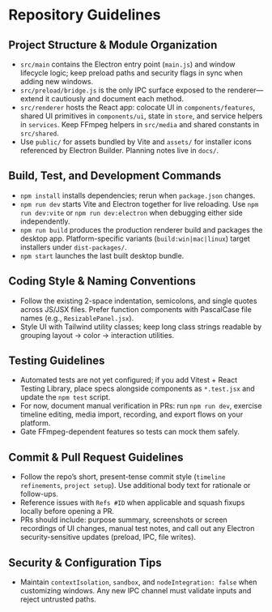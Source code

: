 # Repository Guidelines

## Project Structure & Module Organization
- `src/main` contains the Electron entry point (`main.js`) and window lifecycle logic; keep preload paths and security flags in sync when adding new windows.
- `src/preload/bridge.js` is the only IPC surface exposed to the renderer—extend it cautiously and document each method.
- `src/renderer` hosts the React app: colocate UI in `components/features`, shared UI primitives in `components/ui`, state in `store`, and service helpers in `services`. Keep FFmpeg helpers in `src/media` and shared constants in `src/shared`.
- Use `public/` for assets bundled by Vite and `assets/` for installer icons referenced by Electron Builder. Planning notes live in `docs/`.

## Build, Test, and Development Commands
- `npm install` installs dependencies; rerun when `package.json` changes.
- `npm run dev` starts Vite and Electron together for live reloading. Use `npm run dev:vite` or `npm run dev:electron` when debugging either side independently.
- `npm run build` produces the production renderer build and packages the desktop app. Platform-specific variants (`build:win|mac|linux`) target installers under `dist-packages/`.
- `npm start` launches the last built desktop bundle.

## Coding Style & Naming Conventions
- Follow the existing 2-space indentation, semicolons, and single quotes across JS/JSX files. Prefer function components with PascalCase file names (e.g., `ResizablePanel.jsx`).
- Style UI with Tailwind utility classes; keep long class strings readable by grouping layout → color → interaction utilities.

## Testing Guidelines
- Automated tests are not yet configured; if you add Vitest + React Testing Library, place specs alongside components as `*.test.jsx` and update the `npm test` script.
- For now, document manual verification in PRs: run `npm run dev`, exercise timeline editing, media import, recording, and export flows on your platform.
- Gate FFmpeg-dependent features so tests can mock them safely.

## Commit & Pull Request Guidelines
- Follow the repo’s short, present-tense commit style (`timeline refinements`, `project setup`). Use additional body text for rationale or follow-ups.
- Reference issues with `Refs #ID` when applicable and squash fixups locally before opening a PR.
- PRs should include: purpose summary, screenshots or screen recordings of UI changes, manual test notes, and call out any Electron security-sensitive updates (preload, IPC, file writes).

## Security & Configuration Tips
- Maintain `contextIsolation`, `sandbox`, and `nodeIntegration: false` when customizing windows. Any new IPC channel must validate inputs and reject untrusted paths.
